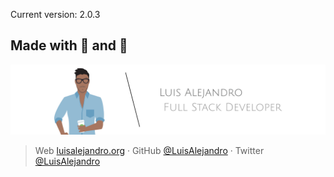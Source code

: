 
Current version: 2.0.3

## Made with 💖 and 🍔

![Banner](https://raw.githubusercontent.com/LuisAlejandro/LuisAlejandro/master/images/author-banner.svg)

> Web [luisalejandro.org](http://luisalejandro.org/) · GitHub [@LuisAlejandro](https://github.com/LuisAlejandro) · Twitter [@LuisAlejandro](https://twitter.com/LuisAlejandro)